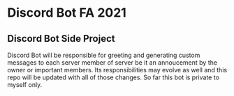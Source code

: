 # Discord Bot FA 2021
## Discord Bot Side Project 

Discord Bot will be responsible for greeting and generating custom messages to each server member of 
server be it an annoucement by the owner or important members. Its responsibilities may evolve as well and 
this repo will be updated with all of those changes. So far this bot is private to myself only.


